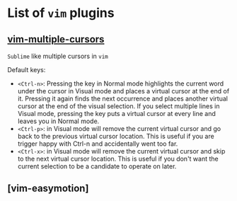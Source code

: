 # List of `vim` plugins


## [vim-multiple-cursors]

`Sublime` like multiple cursors in `vim`

Default keys:

- `<Ctrl-n>`: Pressing the key in Normal mode highlights the current word under the cursor in Visual mode and
places a virtual cursor at the end of it. Pressing it again finds the next occurrence and places
another virtual cursor at the end of the visual selection. If you select multiple lines in Visual
mode, pressing the key puts a virtual cursor at every line and leaves you in Normal mode.
- `<Ctrl-p>`: in Visual mode will remove the current virtual cursor and go back to the previous virtual
cursor location. This is useful if you are trigger happy with Ctrl-n and accidentally went too far.
- `<Ctrl-x>`: in Visual mode will remove the current virtual cursor and skip to the next virtual cursor
location. This is useful if you don't want the current selection to be a candidate to operate on
later.


## [vim-easymotion]

[vim-easymption]: https://github.com/easymotion/vim-easymotion
[vim-multiple-cursors]: https://github.com/terryma/vim-multiple-cursors


